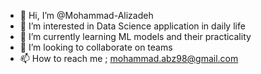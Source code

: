 - 👋 Hi, I’m @Mohammad-Alizadeh
- 👀 I’m interested in Data Science application in daily life
- 🌱 I’m currently learning ML models and their practicality 
- 💞️ I’m looking to collaborate on teams
- 📫 How to reach me ; mohammad.abz98@gmail.com

<!---
Mohammad-Alizadeh/Mohammad-Alizadeh is a ✨ special ✨ repository because its `README.md` (this file) appears on your GitHub profile.
You can click the Preview link to take a look at your changes.
--->
